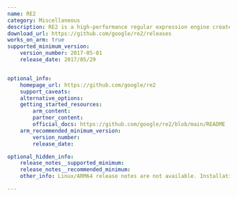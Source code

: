 ```yaml
---
name: RE2
category: Miscellaneous
description: RE2 is a high-performance regular expression engine created by Google. It is designed for speed and safety, processing large-scale patterns without risking stack overflows. Unlike backtracking engines, RE2 uses a finite state machine approach, making it ideal for performance-critical environments.
download_url: https://github.com/google/re2/releases
works_on_arm: true
supported_minimum_version:
    version_number: 2017-05-01
    release_date: 2017/05/29


optional_info:
    homepage_url: https://github.com/google/re2
    support_caveats:
    alternative_options:
    getting_started_resources:
        arm_content: 
        partner_content: 
        official_docs: https://github.com/google/re2/blob/main/README
    arm_recommended_minimum_version:
        version_number:
        release_date: 

optional_hidden_info:
    release_notes__supported_minimum: 
    release_notes__recommended_minimum:
    other_info: Linux/ARM64 release notes are not available. Installation and testing are done using tar archive [2017-05-01](https://github.com/google/re2/releases/tag/2017-05-01). 

---
```

